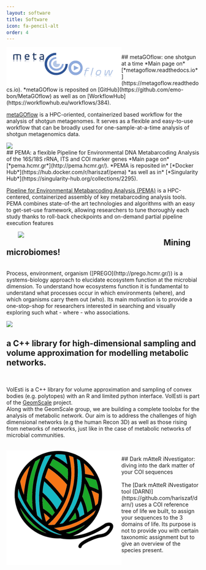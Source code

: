 ```yaml
---
layout: software
title: Software
icon: fa-pencil-alt
order: 4
---
```



<!-- metaGOflow -->

<p align="center">
   <a href="https://metagoflow.readthedocs.io">
      <img src="https://raw.githubusercontent.com/hariszaf/metaGOflow-use-case/gh-pages/assets/img/metaGOflow_logo_italics.png"  width="300" align="left" >
   </a>
</p>
<br/>
## metaGOflow: one shotgun at a time
*Main page on* [*metagoflow.readthedocs.io*](https://metagoflow.readthedocs.io).
*metaGOflow is reposited on [GitHub](https://github.com/emo-bon/MetaGOflow) as well as on [WorkflowHub](https://workflowhub.eu/workflows/384).

[metaGOflow](https://hariszaf.github.io/pema_documentation/) is a HPC-oriented, containerized based workflow for the analysis of shotgun metagenomes.
It serves as a flexible and easy-to-use workflow that can be broadly used for one-sample-at-a-time analysis of shotgun metagenomics data.


<!-- PEMA -->

<p align="center">
   <a href="http://pema.hcmr.gr/">
      <img src="https://i.paste.pics/870189fadf668a958c8aac83f38e799c.png"  width="300" align="left" >
   </a>
</p>
<br/>
## PEMA: a flexible Pipeline for Environmental DNA Metabarcoding Analysis of the 16S/18S rRNA, ITS and COI marker genes
*Main page on* [*pema.hcmr.gr*](http://pema.hcmr.gr/).
*PEMA is reposited in* [*Docker Hub*](https://hub.docker.com/r/hariszaf/pema) *as well as in* [*Singularity Hub*](https://singularity-hub.org/collections/2295).

[Pipeline for Environmental Metabarcoding Analysis (PEMA)](https://hariszaf.github.io/pema_documentation/) is a HPC-centered, containerized assembly of key metabarcoding analysis tools. PEMA combines state-of-the art technologies and algorithms with an easy to get-set-use framework, allowing researchers to tune thoroughly each study thanks to roll-back checkpoints and on-demand partial pipeline execution features


<!-- RPEGO -->


<p align="center">
   <a href="http://prego.hcmr.gr/">
     <img src="https://prego.hcmr.gr/icons/prego.png"  width="350" align="left"  Hspace="30">
   </a>
</p>

## Mining microbiomes!
<br/>
Process, environment, organism ([PREGO](http://prego.hcmr.gr/)) is a systems-biology approach to elucidate ecosystem function at the microbial dimension. To understand how ecosystems function it is fundamental to understand what processes occur in which environments (where), and which organisms carry them out (who). Its main motivation is to provide a one-stop-shop for researchers interested in searching and visually exploring such what - where - who associations.

<!-- VOLESTI -->

<p align="bottom">
   <a href="https://github.com/GeomScale/volume_approximation">
     <img src="https://i.ibb.co/kqT6rP5/imageedit-70-4833876726.png"  width="300" align="left" >
   </a>
</p>
<br/>

## a C++ library for high-dimensional sampling and volume approximation for modelling metabolic networks.

<br/>

VolEsti is a C++ library for volume approximation and sampling of convex bodies (e.g. polytopes) with an R and limited python interface. VolEsti is part of the [GeomScale](https://geomscale.github.io/) project. <br/>
Along with the GeomScale group, we are building a complete toolobx  for the analysis of metabolic network.
Our aim is  to address the challenges of high dimensional networks (e.g the human Recon 3D) as well as those rising from networks of networks, just like in the case of metabolic networks of microbial communities.



<!-- DARN -->
<p align="bottom">
   <a href="https://github.com/hariszaf/darn">
      <br/>
      <img src="https://raw.githubusercontent.com/hariszaf/darn/main/figures/darn_logo.png"  width="300" align="left" >
   </a>
</p>
## Dark mAtteR iNvestigator: diving into the dark matter of your COI sequences
<br/><br/>
The [Dark mAtteR iNvestigator tool (DARN)](https://github.com/hariszaf/darn/) uses a COI reference tree of life we built, to assign your sequences to the 3 domains of life.
Its purpose is not to provide you with certain taxonomic assignment but to give an overview of the species present.